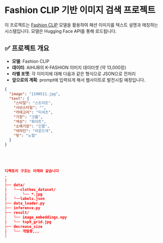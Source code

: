 # Fashion CLIP 기반 이미지 검색 프로젝트

이 프로젝트는 [Fashion CLIP](https://github.com/patrickjohncyh/fashion-clip) 모델을 활용하여 패션 이미지를 텍스트 설명과 매칭하는 시스템입니다. 모델은 Hugging Face API를 통해 로드됩니다.

## ✅ 프로젝트 개요

- **모델**: Fashion CLIP
- **데이터**: AIHUB의 K-FASHION 이미지 데이터셋 (약 13,000장)
- **라벨 포맷**: 각 이미지에 대해 다음과 같은 형식으로 JSON으로 전처리
- **앞으로의 계획**: prompt에 입력되게 해서 웹사이트로 발전시킬 예정입니다.

```json
{
  "image": "1190511.jpg",
  "text": {
    "스타일": "스트리트",
    "서브스타일": "",
    "카테고리": "티셔츠",
    "기장": "크롭",
    "색상": "화이트",
    "소매기장": "긴팔",
    "넥라인": "라운드넥",
    "핏": "노멀"
  }
}





디렉토리 구조는 아래와 같습니다
.
|
├── data/
|   └──clothes_dataset/
|       └── *.jpg   
|   └──labels.json
├── data_loader.py         
├── inference.py           
├── result/
│   └── image_embeddings.npy
|   └── top9_grid.jpg
├── decrease_size
|   └── 개발중,,,
│   
         
